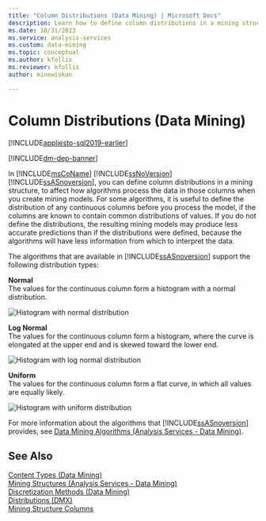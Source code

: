 ```yaml
---
title: "Column Distributions (Data Mining) | Microsoft Docs"
description: Learn how to define column distributions in a mining structure to affect how algorithms process the data in those columns when you create mining models.
ms.date: 10/31/2023
ms.service: analysis-services
ms.custom: data-mining
ms.topic: conceptual
ms.author: kfollis
ms.reviewer: kfollis
author: minewiskan

---
```

# Column Distributions (Data Mining)
[!INCLUDE[appliesto-sql2019-earlier](../includes/appliesto-sql2019-earlier.md)]

[!INCLUDE[dm-dep-banner](../includes/dm-dep-banner.md)]

  In [!INCLUDE[msCoName](../includes/msconame-md.md)] [!INCLUDE[ssNoVersion](../includes/ssnoversion-md.md)] [!INCLUDE[ssASnoversion](../includes/ssasnoversion-md.md)], you can define column distributions in a mining structure, to affect how algorithms process the data in those columns when you create mining models. For some algorithms, it is useful to define the distribution of any continuous columns before you process the model, if the columns are known to contain common distributions of values. If you do not define the distributions, the resulting mining models may produce less accurate predictions than if the distributions were defined, because the algorithms will have less information from which to interpret the data.  
  
 The algorithms that are available in [!INCLUDE[ssASnoversion](../includes/ssasnoversion-md.md)] support the following distribution types:  
  
 **Normal**  
 The values for the continuous column form a histogram with a normal distribution.  
  
 ![Histogram with normal distribution](../../analysis-services/data-mining/media/normal-distribution.png "Histogram with normal distribution")  
  
 **Log Normal**  
 The values for the continuous column form a histogram, where the curve is elongated at the upper end and is skewed toward the lower end.  
  
 ![Histogram with log normal distribution](../../analysis-services/data-mining/media/log-normal-distribution.png "Histogram with log normal distribution")  
  
 **Uniform**  
 The values for the continuous column form a flat curve, in which all values are equally likely.  
  
 ![Histogram with uniform distribution](../../analysis-services/data-mining/media/uniform-distribution.png "Histogram with uniform distribution")  
  
 For more information about the algorithms that [!INCLUDE[ssASnoversion](../includes/ssasnoversion-md.md)] provides, see [Data Mining Algorithms &#40;Analysis Services - Data Mining&#41;](../../analysis-services/data-mining/data-mining-algorithms-analysis-services-data-mining.md).  
  
## See Also  
 [Content Types &#40;Data Mining&#41;](../../analysis-services/data-mining/content-types-data-mining.md)   
 [Mining Structures &#40;Analysis Services - Data Mining&#41;](../../analysis-services/data-mining/mining-structures-analysis-services-data-mining.md)   
 [Discretization Methods &#40;Data Mining&#41;](../../analysis-services/data-mining/discretization-methods-data-mining.md)   
 [Distributions &#40;DMX&#41;](/sql/dmx/distributions-dmx)   
 [Mining Structure Columns](../../analysis-services/data-mining/mining-structure-columns.md)  
  
  
